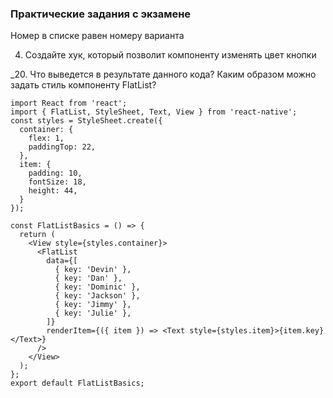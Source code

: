 ### **Практические задания с экзамене**

Номер в списке равен номеру варианта


4. Создайте хук, который позволит компоненту изменять цвет кнопки

_20. Что выведется в результате данного кода? Каким образом можно задать стиль компоненту FlatList?
```
import React from 'react';
import { FlatList, StyleSheet, Text, View } from 'react-native';
const styles = StyleSheet.create({
  container: {
    flex: 1,
    paddingTop: 22,
  },
  item: {
    padding: 10,
    fontSize: 18,
    height: 44,
  } 
});

const FlatListBasics = () => {
  return (
    <View style={styles.container}>
      <FlatList 
        data={[
          { key: 'Devin' },
          { key: 'Dan' },
          { key: 'Dominic' },
          { key: 'Jackson' },
          { key: 'Jimmy' },
          { key: 'Julie' },
        ]}
        renderItem={({ item }) => <Text style={styles.item}>{item.key}</Text>}
      />
    </View>
  );
};
export default FlatListBasics;

```